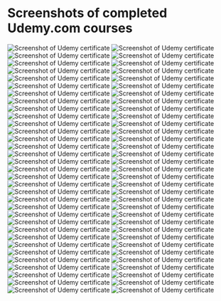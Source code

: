 # Screenshots of completed Udemy.com courses

<img alt="Screenshot of Udemy certificate" src="01_TypeScript_dla_poczatkujacych.jpg">
<img alt="Screenshot of Udemy certificate" src="02_Modern_React_with_Redux.jpg">
<img alt="Screenshot of Udemy certificate" src="03_Kurs_Preprocesory_LESS_and_SASS.jpg">
<img alt="Screenshot of Udemy certificate" src="04_Ultimate_Dark_Web,_Anonymity,_Privacy_and_Security.jpg">
<img alt="Screenshot of Udemy certificate" src="05_Node.js,_Express_i_MongoDB.jpg">
<img alt="Screenshot of Udemy certificate" src="06_Server_Side_Rendering_with_React_and_Redux.jpg">
<img alt="Screenshot of Udemy certificate" src="07_Opanuj_NestJS.js.jpg">
<img alt="Screenshot of Udemy certificate" src="08_Node_with_React_-_Fullstack_Web_Development.jpg">
<img alt="Screenshot of Udemy certificate" src="09_MERN_Stack_Social_Media_Blog_App.jpg">
<img alt="Screenshot of Udemy certificate" src="10_Stripe_Masterclass_With_React_and_Node.jpg">
<img alt="Screenshot of Udemy certificate" src="11_MERN_Ecommerce_-_Using_React,_Redux,_Node.js.jpg">
<img alt="Screenshot of Udemy certificate" src="12_MERN_Stack_Front_To_Back.jpg">
<img alt="Screenshot of Udemy certificate" src="13_MERN_-_Crud_App.jpg">
<img alt="Screenshot of Udemy certificate" src="14_NextJS_for_React_Developers.jpg">
<img alt="Screenshot of Udemy certificate" src="15_Typescript_-_The_Complete_Developers_Guide.jpg">
<img alt="Screenshot of Udemy certificate" src="16_Just_Express.jpg">
<img alt="Screenshot of Udemy certificate" src="17_EJS_Template_Course.jpg">
<img alt="Screenshot of Udemy certificate" src="18_MongoDB_and_Mongoose_Course.jpg">
<img alt="Screenshot of Udemy certificate" src="19_SQL_and_PostgreSQL.jpg">
<img alt="Screenshot of Udemy certificate" src="20_NodeJS_MySQL_Login_System.jpg">
<img alt="Screenshot of Udemy certificate" src="21_React_Leaflet.jpg">
<img alt="Screenshot of Udemy certificate" src="22_Algorithms_in_JS.jpg">
<img alt="Screenshot of Udemy certificate" src="23_Data_Structures_in_JS.jpg">
<img alt="Screenshot of Udemy certificate" src="24_Master_Bootstrap_5.jpg">
<img alt="Screenshot of Udemy certificate" src="25_JavaScript_Math_Games.jpg">
<img alt="Screenshot of Udemy certificate" src="26_Advanced_CSS_and_Sass.jpg">
<img alt="Screenshot of Udemy certificate" src="27_GIS_Data_with_Leaflet_and_Turf.jpg">
<img alt="Screenshot of Udemy certificate" src="28_Mobile_Leaflet.jpg">
<img alt="Screenshot of Udemy certificate" src="29_Chart_JS,_the_complete_guide.jpg">
<img alt="Screenshot of Udemy certificate" src="30_Responsive_HTML_and_CSS.jpg">
<img alt="Screenshot of Udemy certificate" src="31_Advanced_React_and_Redux.jpg">
<img alt="Screenshot of Udemy certificate" src="32-NodeJS_-_Advanced_Concepts.jpg">
<img alt="Screenshot of Udemy certificate" src="33_Hacking_and_Securing_JWT.jpg">
<img alt="Screenshot of Udemy certificate" src="34_XML_and_JSON.jpg">
<img alt="Screenshot of Udemy certificate" src="35_SVG.jpg">
<img alt="Screenshot of Udemy certificate" src="36_HTML5_Canvas.jpg">
<img alt="Screenshot of Udemy certificate" src="37_Graphic_Design_Theory.jpg">
<img alt="Screenshot of Udemy certificate" src="38_ES6_JS.jpg">
<img alt="Screenshot of Udemy certificate" src="39_OOP_JS.jpg">
<img alt="Screenshot of Udemy certificate" src="40_ES6,_ES7_&_ES8.jpg">
<img alt="Screenshot of Udemy certificate" src="41_JS_Arrays.jpg">
<img alt="Screenshot of Udemy certificate" src="42_Functional_Programming_JS.jpg">
<img alt="Screenshot of Udemy certificate" src="43_JS_RegExp.jpg">
<img alt="Screenshot of Udemy certificate" src="44_JS_Advanced_Topics.jpg">
<img alt="Screenshot of Udemy certificate" src="45_JS_-_The_Critical_Parts.jpg">
<img alt="Screenshot of Udemy certificate" src="46_JS_Weird_Parts.jpg">
<img alt="Screenshot of Udemy certificate" src="47_Advanced_JS_Concepts.jpg">
<img alt="Screenshot of Udemy certificate" src="48_Clean_Code.jpg">
<img alt="Screenshot of Udemy certificate" src="49_Styled_Components.jpg">
<img alt="Screenshot of Udemy certificate" src="50_React_Libraries.jpg">
<img alt="Screenshot of Udemy certificate" src="51_Webpack5_+_Vite.jpg">
<img alt="Screenshot of Udemy certificate" src="52_Webpack5.jpg">
<img alt="Screenshot of Udemy certificate" src="53_NextJS_&_Open_AI-GPT.jpg">
<img alt="Screenshot of Udemy certificate" src="54_GraphQL_with_JS.jpg">
<img alt="Screenshot of Udemy certificate" src="55_GraphQL_with_React.jpg">
<img alt="Screenshot of Udemy certificate" src="56_ChatGPT_Midjourney_DALL-E_3_&_APIs.jpg">
<img alt="Screenshot of Udemy certificate" src="57_Docker_&_Kubernetes.jpg">
<img alt="Screenshot of Udemy certificate" src="58_GraphQL.jpg">
<img alt="Screenshot of Udemy certificate" src="59_ML_with_JS.jpg">
<img alt="Screenshot of Udemy certificate" src="60_TensorflowJS.jpg">
<img alt="Screenshot of Udemy certificate" src="61_Docker.jpg">
<img alt="Screenshot of Udemy certificate" src="62_Kubernetes.jpg">
<img alt="Screenshot of Udemy certificate" src="63_Electron.jpg">
<img alt="Screenshot of Udemy certificate" src="64_jQuery.jpg">
<img alt="Screenshot of Udemy certificate" src="65_Deno.jpg">
<img alt="Screenshot of Udemy certificate" src="66_Ionic_React.jpg">
